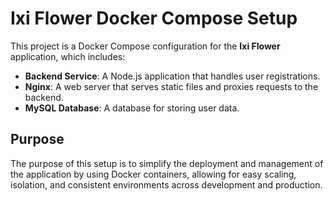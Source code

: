 # Ixi Flower Docker Compose Setup

This project is a Docker Compose configuration for the **Ixi Flower** application, which includes:

- **Backend Service**: A Node.js application that handles user registrations.
- **Nginx**: A web server that serves static files and proxies requests to the backend.
- **MySQL Database**: A database for storing user data.

## Purpose

The purpose of this setup is to simplify the deployment and management of the application by using Docker containers, allowing for easy scaling, isolation, and consistent environments across development and production.
